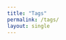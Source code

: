 ```yaml
---
title: "Tags"
permalink: /tags/
layout: single
---
```



<!-- {% for tag in site.tags %}
	<span> {{ tag }} </span>
	{% for post in tag %}
	  <div class="post_info">
	    <li>
	    	 <span>[   {{ post.date | date:"%Y-%m-%d" }}   ]</span>
	         <a href="{{ post.url }}">{{ post.title }}</a>
	    </li>
	    </div>
	  {% endfor %}
{% endfor %}

 -->